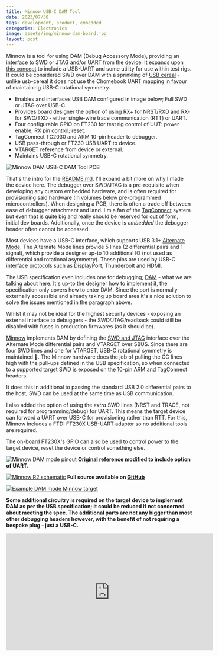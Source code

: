 ```yaml
---
title: Minnow USB-C DAM Tool
date: 2023/07/30
tags: development, product, embedded
categories: Electronics
image: assets/img/minnow-dam-board.jpg
layout: post
---
```


Minnow is a tool for using DAM (Debug Accessory Mode), providing an interface to SWD or JTAG and/or UART from the device. It expands upon [this concept](https://github.com/BitterAndReal/SWD-over-USB-C) to include a USB-UART and some utility for use within test rigs. It could be considered SWD over DAM with a sprinkling of [USB cereal](https://github.com/oxda/usb-cereal) - unlike usb-cereal it does not use the Chomebook UART mapping in favour of maintaining USB-C rotational symmetry.

* Enables and interfaces USB DAM configured in image below; Full SWD or JTAG over USB-C.
* Provides board designer the option of using RX+ for NRST/RXD and RX- for SWO/TXD - either single-wire trace communication (RTT) or UART.
* Four configurable GPIO on FT230 for test rig control of UUT: power enable; RX pin control; reset.
* TagConnect TC2030 and ARM 10-pin header to debugger.
* USB pass-through or FT230 USB UART to device.
* VTARGET reference from device or external.
* Maintains USB-C rotational symmetry.

![Minnow DAM USB-C DAM Tool PCB](/assets/img/minnow-pcb.jpg)

That's the intro for the [README.md](https://github.com/tuna-f1sh/minnow). I'll expand a bit more on why I made the device here. The debugger over SWD/JTAG is a pre-requisite when developing any custom embedded hardware, and is often required for provisioning said hardware (in volumes below pre-programmed microcontrollers). When designing a PCB, there is often a trade off between ease of debugger attachment and land. I'm a fan of the [TagConnect](https://www.tag-connect.com/) system but even that is quite big and really should be reserved for out of form, initial dev boards. Additionally, once the device is _embedded_ the debugger header often cannot be accessed.

Most devices have a USB-C interface, which supports USB 3.1+ [Alternate Mode](https://en.wikipedia.org/wiki/USB-C#Alternate_Mode_2). The Alternate Mode lines provide 5 lines (2 differential pairs and 1 signal), which provide a designer up-to 10 additional IO (not used as differential and rotational asymmetry). These pins are used by USB-C [interface protocols](https://en.wikipedia.org/wiki/USB-C#Alternate_Mode_partner_specifications) such as DisplayPort, Thunderbolt and HDMI.

The USB specification even includes one for debugging; [DAM](https://en.wikipedia.org/wiki/USB-C#Debug_Accessory_Mode) - what we are talking about here. It's up-to the designer how to implement it, the specification only covers how to enter DAM. Since the port is normally externally accessible and already taking up board area it's a nice solution to solve the issues mentioned in the paragraph above.

Whilst it may not be ideal for the highest security devices - exposing an external interface to debuggers - the SWD/JTAG/readback could still be disabled with fuses in production firmwares (as it should be).

[Minnow](https://github.com/tuna-f1sh/minnow) implements DAM by defining the [SWD and JTAG](https://developer.arm.com/documentation/101636/0100/Debug-and-Trace/JTAG-SWD-Interface) interface over the Alternate Mode differential pairs and VTARGET over SBUS. Since there are four SWD lines and one for VTARGET, USB-C rotational symmetry is maintained 🙏. The Minnow hardware does the job of pulling the CC lines high with the pull-ups defined in the USB specification, so when connected to a supported target SWD is exposed on the 10-pin ARM and TagConnect headers.

It does this in additional to passing the standard USB 2.0 differential pairs to the host; SWD can be used at the same time as USB communication.

I also added the option of using the _extra_ SWD lines (NRST and TRACE, not required for programming/debug) for UART. This means the target device can forward a UART over USB-C for provisioning rather than RTT. For this, Minnow includes a FTDI FT230X USB-UART adaptor so no additional tools are required.

The on-board FT230X's GPIO can also be used to control power to the target device, reset the device or control something else.

![Minnow DAM mode pinout](/assets/img/minnow_swd_dam_pinout.png)
__[Original reference](https://github.com/BitterAndReal/SWD-over-USB-C/blob/main/images/SWD%20over%20USB-C%20Pinout-01.png) modified to include option of UART.__

[![Minnow R2 schematic](/assets/img/minnow-r2-0-g19cc.png)](/assets/minnow-r2-0-g19cc.pdf)
__Full source available on [GitHub](https://github.com/tuna-f1sh/minnow)__

[![Example DAM mode Minnow target](/assets/img/minnow-usb-dam-schematic.png)](/assets/minnow-usb-dam-schematic.pdf)

__Some additional circuitry is required on the target device to implement DAM as per the USB specification; it could be reduced if not concerned about meeting the spec. The additional parts are not any bigger than most other debugging headers however, with the benefit of not requiring a bespoke plug - just a USB-C.__

<div class="box">
    <iframe width="560" height="315" src="https://www.youtube.com/embed/QQiKsJ13bL0" frameborder="0" allow="accelerometer; autoplay; clipboard-write; encrypted-media; gyroscope; picture-in-picture" allowfullscreen></iframe>
</div>
